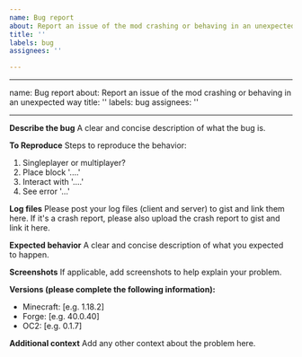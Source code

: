 ```yaml
---
name: Bug report
about: Report an issue of the mod crashing or behaving in an unexpected way
title: ''
labels: bug
assignees: ''

---
```


---
name: Bug report
about: Report an issue of the mod crashing or behaving in an unexpected way
title: ''
labels: bug
assignees: ''

---

**Describe the bug**
A clear and concise description of what the bug is.

**To Reproduce**
Steps to reproduce the behavior:
1. Singleplayer or multiplayer?
2. Place block '....'
3. Interact with '....'
4. See error '...'

**Log files**
Please post your log files (client and server) to gist and link them here.
If it's a crash report, please also upload the crash report to gist and link it here.

**Expected behavior**
A clear and concise description of what you expected to happen.

**Screenshots**
If applicable, add screenshots to help explain your problem.

**Versions (please complete the following information):**
 - Minecraft: [e.g. 1.18.2]
 - Forge: [e.g. 40.0.40]
 - OC2: [e.g. 0.1.7]

**Additional context**
Add any other context about the problem here.
